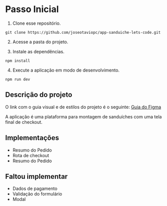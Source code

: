 # Passo Inicial

1. Clone esse repositório.
```
git clone https://github.com/joseotaviopc/app-sanduiche-lets-code.git
```

2. Acesse a pasta do projeto.

3. Instale as dependências.

```
npm install
```

4. Execute a aplicação em modo de desenvolvimento.

```
npm run dev
```

## Descrição do projeto

O link com o guia visual e de estilos do projeto é o seguinte: [Guia do Figma](https://www.figma.com/file/yfC52fwN1hEKpPFsHlryXS/Untitled?node-id=2%3A86)


A aplicação é uma plataforma para montagem de sanduíches com uma tela final de checkout.

## Implementações

- Resumo do Pedido
- Rota de checkout
- Resumo do Pedido

## Faltou implementar

- Dados de pagamento
- Validação do formulário
- Modal